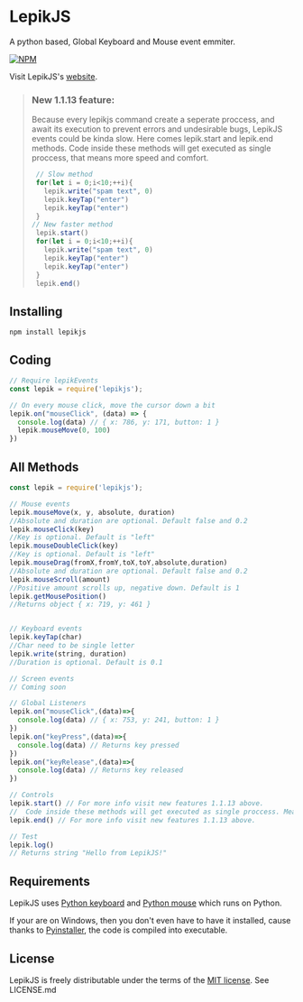# LepikJS
A python based, Global Keyboard and Mouse event emmiter.

[![NPM](https://nodei.co/npm-dl/lepikjs.png)](https://www.npmjs.com/package/lepikjs)

Visit LepikJS's [website](https://lepikjs.netlify.app/).

> ### New 1.1.13 feature:
> Because every lepikjs command create a seperate proccess, and await its execution to prevent errors and undesirable bugs, LepikJS events could be kinda slow. Here comes lepik.start and lepik.end methods. Code inside these methods will get executed as single proccess, that means more speed and comfort.
> ```Javascript
>  // Slow method
>  for(let i = 0;i<10;++i){
>    lepik.write("spam text", 0)
>    lepik.keyTap("enter")
>    lepik.keyTap("enter")
>  }
> // New faster method
>  lepik.start()
>  for(let i = 0;i<10;++i){
>    lepik.write("spam text", 0)
>    lepik.keyTap("enter")
>    lepik.keyTap("enter")
>  }
>  lepik.end()
>  ```


## Installing

    npm install lepikjs

## Coding

```javascript
// Require lepikEvents
const lepik = require('lepikjs');

// On every mouse click, move the cursor down a bit
lepik.on("mouseClick", (data) => {
  console.log(data) // { x: 786, y: 171, button: 1 }
  lepik.mouseMove(0, 100)
})

```

## All Methods

```javascript
const lepik = require('lepikjs');

// Mouse events
lepik.mouseMove(x, y, absolute, duration)
//Absolute and duration are optional. Default false and 0.2
lepik.mouseClick(key)
//Key is optional. Default is "left"
lepik.mouseDoubleClick(key)
//Key is optional. Default is "left"
lepik.mouseDrag(fromX,fromY,toX,toY,absolute,duration)
//Absolute and duration are optional. Default false and 0.2
lepik.mouseScroll(amount)
//Positive amount scrolls up, negative down. Default is 1
lepik.getMousePosition()
//Returns object { x: 719, y: 461 }


// Keyboard events
lepik.keyTap(char)
//Char need to be single letter
lepik.write(string, duration)
//Duration is optional. Default is 0.1

// Screen events
// Coming soon

// Global Listeners
lepik.on("mouseClick",(data)=>{
  console.log(data) // { x: 753, y: 241, button: 1 }
})
lepik.on("keyPress",(data)=>{
  console.log(data) // Returns key pressed
})
lepik.on("keyRelease",(data)=>{
  console.log(data) // Returns key released
})

// Controls
lepik.start() // For more info visit new features 1.1.13 above.
//  Code inside these methods will get executed as single proccess. Meaning faster results
lepik.end() // For more info visit new features 1.1.13 above.

// Test
lepik.log()
// Returns string "Hello from LepikJS!"

```

## Requirements

LepikJS uses [Python keyboard](https://github.com/boppreh/keyboard) and [Python mouse](https://github.com/boppreh/mouse) which runs on Python. 

If your are on Windows, then you don't even have to have it installed, cause thanks to [Pyinstaller](https://github.com/pyinstaller/pyinstaller), the code is compiled into executable.



## License
LepikJS is freely distributable under the terms of the [MIT license](http://opensource.org/licenses/MIT). 
See LICENSE.md